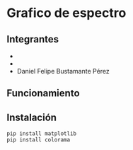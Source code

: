 # Grafico de espectro
## Integrantes
-
-
- Daniel Felipe Bustamante Pérez
## Funcionamiento
## Instalación
```
pip install matplotlib
pip install colorama
```